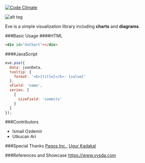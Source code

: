[![Code Climate](https://codeclimate.com/github/ozdemiri/eve/badges/gpa.svg)](https://codeclimate.com/github/ozdemiri/eve)

![alt tag](https://dl.dropboxusercontent.com/u/36801868/eve.jpg)

Eve is a simple visualization library including **charts** and **diagrams**.

###Basic Usage
####HTML
```html
<div id="dvChart"></div>
```
####JavaScript
```javascript
eve.pie({
  data: jsonData,
  tooltip: {
    format: '<b>{title}</b>: {value}'
  },
  xField: 'name',
  series: [
    {
      sizeField: 'commits'
    }
  ]
});
```
###Contributors
- Ismail Ozdemir
- Utkucan Ari

###Special Thanks
[Pagos Inc.,](http://www.pagos.com)
[Ugur Kadakal](https://github.com/ukadakal)

###References and Showcase
https://www.vysda.com
